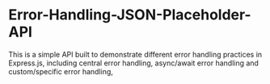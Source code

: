 # Error-Handling-JSON-Placeholder-API
This is a simple API built to demonstrate different error handling practices in Express.js, including central error handling, async/await error handling and custom/specific error handling, 
